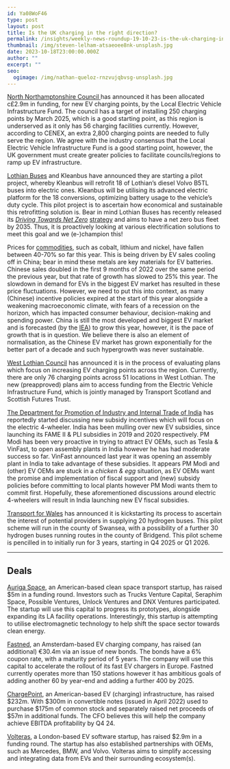 ```yaml
---
id: Ya08WoF46
type: post
layout: post
title: Is the UK charging in the right direction?
permalink: /insights/weekly-news-roundup-19-10-23-is-the-uk-charging-in-the-right-direction/
thumbnail: /img/steven-lelham-atsaeoee8nk-unsplash.jpg
date: 2023-10-18T23:00:00.000Z
author: ""
excerpt: ""
seo:
  ogimage: /img/nathan-queloz-rnzvujqbvsg-unsplash.jpg
---
```

[North Northamptonshire Council ](https://www.bbc.co.uk/news/uk-england-northamptonshire-67078864)has announced it has been allocated c£2.9m in funding, for new EV charging points, by the Local Electric Vehicle Infrastructure Fund. The council has a target of installing 250 charging points by March 2025, which is a good starting point, as this region is underserved as it only has 56 charging facilities currently. However, according to CENEX, an extra 2,800 charging points are needed to fully serve the region. We agree with the industry consensus that the Local Electric Vehicle Infrastructure Fund is a good starting point, however, the UK government must create greater policies to facilitate councils/regions to ramp up EV infrastructure.

[Lothian Buses](https://theevreport.com/kleanbus-lothian-buses-launch-electrification-project) and Kleanbus have announced they are starting a pilot project, whereby Kleanbus will retrofit 18 of Lothian’s diesel Volvo B5TL buses into electric ones. Kleanbus will be utilising its advanced electric platform for the 18 conversions, optimizing battery usage to the vehicle’s duty cycle. This pilot project is to ascertain how economical and sustainable this retrofitting solution is. Bear in mind Lothian Buses has recently released its *[Driving Towards Net Zero](https://www.lothianbuses.com/news/2023/09/lothian-driving-towards-net-zero/)* [strategy](https://www.lothianbuses.com/news/2023/09/lothian-driving-towards-net-zero/) and aims to have a net zero bus fleet by 2035. Thus, it is proactively looking at various electrification solutions to meet this goal and we (e-)champion this!

Prices for [commodities](https://www.ft.com/content/861d4097-1d8c-4692-a8bb-37d66a80a47b), such as cobalt, lithium and nickel, have fallen between 40-70% so far this year. This is being driven by EV sales cooling off in China; bear in mind these metals are key materials for EV batteries. Chinese sales doubled in the first 9 months of 2022 over the same period the previous year, but that rate of growth has slowed to 25% this year. The slowdown in demand for EVs in the biggest EV market has resulted in these price fluctuations. However, we need to put this into context, as many (Chinese) incentive policies expired at the start of this year alongside a weakening macroeconomic climate, with fears of a recession on the horizon, which has impacted consumer behaviour, decision-making and spending power. China is still the most developed and biggest EV market and is forecasted (by the [IEA](https://www.iea.org/reports/global-ev-outlook-2023/executive-summary)) to grow this year, however, it is the pace of growth that is in question. We believe there is also an element of normalisation, as the Chinese EV market has grown exponentially for the better part of a decade and such hypergrowth was never sustainable. 

[West Lothian Council](https://www.dailyrecord.co.uk/news/local-news/west-lothian-council-unveils-ambitious-31180101) has announced it is in the process of evaluating plans which focus on increasing EV charging points across the region. Currently, there are only 76 charging points across 51 locations in West Lothian. The new (preapproved) plans aim to access funding from the Electric Vehicle Infrastructure Fund, which is jointly managed by Transport Scotland and Scottish Futures Trust.

[The Department for Promotion of Industry and Internal Trade of India](https://www.digitimes.com/news/a20231017VL201/ev-production-ev-india-south-asia-vehicle.html) has reportedly started discussing new subsidy incentives which will focus on the electric 4-wheeler. India has been mulling over new EV subsidies, since launching its FAME II & PLI subsidies in 2019 and 2020 respectively. PM Modi has been very proactive in trying to attract EV OEMs, such as Tesla & VinFast, to open assembly plants in India however he has had moderate success so far. VinFast announced last year it was opening an assembly plant in India to take advantage of these subsidies. It appears PM Modi and (other) EV OEMs are stuck in a *chicken & egg* situation, as EV OEMs want the promise and implementation of fiscal support and (new) subsidy policies before committing to local plants however PM Modi wants them to commit first. Hopefully, these aforementioned discussions around electric 4-wheelers will result in India launching new EV fiscal subsidies.

[Transport for Wales](https://www.partnershipsbulletin.com/article/1840457/wales-plans-hydrogen-bus-pilot) has announced it is kickstarting its process to ascertain the interest of potential providers in supplying 20 hydrogen buses. This pilot scheme will run in the county of Swansea, with a possibility of a further 30 hydrogen buses running routes in the county of Bridgend. This pilot scheme is pencilled in to initially run for 3 years, starting in Q4 2025 or Q1 2026.

- - -

## Deals

[Auriga Space](https://spaceimpulse.com/2023/10/11/auriga-space-secures-us-5-million-in-initial-funding-for-electromagnetic-space-launch/), an American-based clean space transport startup, has raised $5m in a funding round. Investors such as Trucks Venture Capital, Seraphim Space, Possible Ventures, Unlock Ventures and DNX Ventures participated. The startup will use this capital to progress its prototypes, alongside expanding its LA facility operations. Interestingly, this startup is attempting to utilise electromagnetic technology to help shift the space sector towards clean energy.

[Fastned](https://techfundingnews.com/fastned-raises-e30m-for-expanding-rapid-ev-charging-network-300km-range-in-15-minutes/?utm_content=cmp-true), an Amsterdam-based EV charging company, has raised (an additional) €30.4m via an issue of new bonds. The bonds have a 6% coupon rate, with a maturity period of 5 years. The company will use this capital to accelerate the rollout of its fast EV chargers in Europe. Fastned currently operates more than 150 stations however it has ambitious goals of adding another 60 by year-end and adding a further 400 by 2025. 

[ChargePoint](https://finance.yahoo.com/news/chargepoint-raises-232m-support-path-132900485.html), an American-based EV (charging) infrastructure, has raised $232m. With $300m in convertible notes (issued in April 2022) used to purchase $175m of common stock and separately raised net proceeds of $57m in additional funds. The CFO believes this will help the company achieve EBITDA profitability by Q4 24.

[Volteras](https://techcrunch.com/2023/10/13/ev-data-startup-volteras-wants-to-bring-tesla-level-control-to-every-vehicle-and-charger/), a London-based EV software startup, has raised $2.9m in a funding round. The startup has also established partnerships with OEMs, such as Mercedes, BMW, and Volvo. Volteras aims to simplify accessing and integrating data from EVs and their surrounding ecosystem(s).